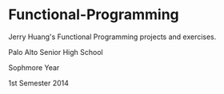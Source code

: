 # Functional-Programming

Jerry Huang's Functional Programming projects and exercises.

Palo Alto Senior High School

Sophmore Year

1st Semester 2014
